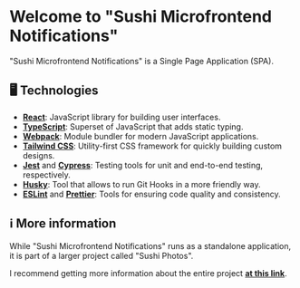 # Welcome to "Sushi Microfrontend Notifications"

"Sushi Microfrontend Notifications" is a Single Page Application (SPA).

## 🖥️ Technologies

- [**React**](https://reactjs.org/): JavaScript library for building user interfaces.
- [**TypeScript**](https://www.typescriptlang.org/): Superset of JavaScript that adds static typing.
- [**Webpack**](https://webpack.js.org/): Module bundler for modern JavaScript applications.
- [**Tailwind CSS**](https://tailwindcss.com/): Utility-first CSS framework for quickly building custom designs.
- [**Jest**](https://jestjs.io/) and [**Cypress**](https://www.cypress.io/): Testing tools for unit and end-to-end testing, respectively.
- [**Husky**](https://github.com/typicode/husky/): Tool that allows to run Git Hooks in a more friendly way.
- [**ESLint**](https://eslint.org/) and [**Prettier**](https://prettier.io/): Tools for ensuring code quality and consistency.

## ℹ️ More information

While "Sushi Microfrontend Notifications" runs as a standalone application, it is part of a larger project called "Sushi Photos".

I recommend getting more information about the entire project [**at this link**](https://github.com/OscarGimenez/sushi-microfrontend-app/).
